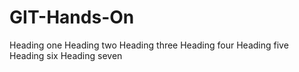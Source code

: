 # GIT-Hands-On
Heading one
Heading two
Heading three
Heading four
Heading five
Heading six
Heading seven